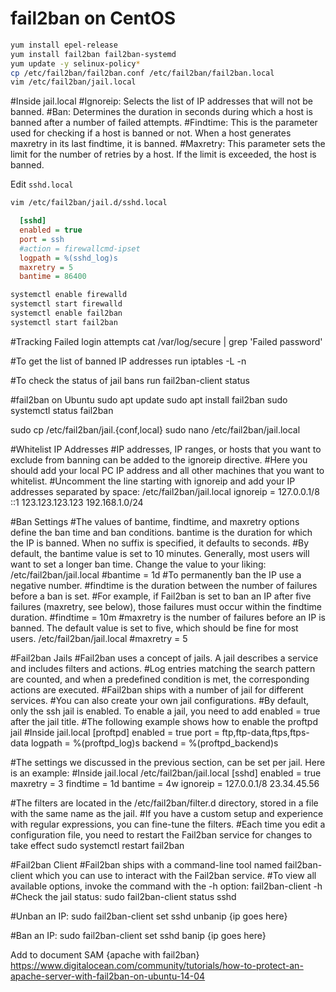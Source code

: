 # fail2ban on CentOS

```bash
yum install epel-release
yum install fail2ban fail2ban-systemd
yum update -y selinux-policy*
cp /etc/fail2ban/fail2ban.conf /etc/fail2ban/fail2ban.local
vim /etc/fail2ban/jail.local
```

#Inside jail.local
 #Ignoreip: Selects the list of IP addresses that will not be banned.
 #Ban: Determines the duration in seconds during which a host is banned after a number of failed attempts.
 #Findtime: This is the parameter used for checking if a host is banned or not. When a host generates maxretry in its last findtime, it is banned.
 #Maxretry: This parameter sets the limit for the number of retries by a host. If the limit is exceeded, the host is banned.

Edit `sshd.local`
```bash
vim /etc/fail2ban/jail.d/sshd.local
```

```ini
  [sshd]
  enabled = true
  port = ssh
  #action = firewallcmd-ipset
  logpath = %(sshd_log)s
  maxretry = 5
  bantime = 86400
```

```bash
systemctl enable firewalld
systemctl start firewalld
systemctl enable fail2ban
systemctl start fail2ban
```

#Tracking Failed login attempts
cat /var/log/secure | grep 'Failed password'

#To get the list of banned IP addresses run
iptables -L -n

#To check the status of jail bans run
fail2ban-client status



#fail2ban on Ubuntu
sudo apt update
sudo apt install fail2ban
sudo systemctl status fail2ban

sudo cp /etc/fail2ban/jail.{conf,local}
sudo nano /etc/fail2ban/jail.local


#Whitelist IP Addresses
#IP addresses, IP ranges, or hosts that you want to exclude from banning can be added to the ignoreip directive. 
#Here you should add your local PC IP address and all other machines that you want to whitelist.
#Uncomment the line starting with ignoreip and add your IP addresses separated by space:
/etc/fail2ban/jail.local
ignoreip = 127.0.0.1/8 ::1 123.123.123.123 192.168.1.0/24

#Ban Settings 
#The values of bantime, findtime, and maxretry options define the ban time and ban conditions.
bantime is the duration for which the IP is banned. When no suffix is specified, it defaults to seconds. 
#By default, the bantime value is set to 10 minutes. Generally, most users will want to set a longer ban time. Change the value to your liking:
/etc/fail2ban/jail.local
#bantime  = 1d
#To permanently ban the IP use a negative number.
#findtime is the duration between the number of failures before a ban is set. 
#For example, if Fail2ban is set to ban an IP after five failures (maxretry, see below), those failures must occur within the findtime duration.
#findtime  = 10m
#maxretry is the number of failures before an IP is banned. The default value is set to five, which should be fine for most users.
/etc/fail2ban/jail.local
#maxretry = 5

#Fail2ban Jails
#Fail2ban uses a concept of jails. A jail describes a service and includes filters and actions. 
#Log entries matching the search pattern are counted, and when a predefined condition is met, the corresponding actions are executed.
#Fail2ban ships with a number of jail for different services. 
#You can also create your own jail configurations.
#By default, only the ssh jail is enabled. To enable a jail, you need to add enabled = true after the jail title. 
#The following example shows how to enable the proftpd jail
#Inside jail.local
[proftpd]
enabled  = true
port     = ftp,ftp-data,ftps,ftps-data
logpath  = %(proftpd_log)s
backend  = %(proftpd_backend)s

#The settings we discussed in the previous section, can be set per jail. Here is an example:
#Inside jail.local
/etc/fail2ban/jail.local
[sshd]
enabled   = true
maxretry  = 3
findtime  = 1d
bantime   = 4w
ignoreip  = 127.0.0.1/8 23.34.45.56

#The filters are located in the /etc/fail2ban/filter.d directory, stored in a file with the same name as the jail. 
#If you have a custom setup and experience with regular expressions, you can fine-tune the filters.
#Each time you edit a configuration file, you need to restart the Fail2ban service for changes to take effect
sudo systemctl restart fail2ban

#Fail2ban Client
#Fail2ban ships with a command-line tool named fail2ban-client which you can use to interact with the Fail2ban service.
#To view all available options, invoke the command with the -h option:
fail2ban-client -h
#Check the jail status:
sudo fail2ban-client status sshd

#Unban an IP:
sudo fail2ban-client set sshd unbanip {ip goes here}

#Ban an IP:
sudo fail2ban-client set sshd banip {ip goes here}




Add to document SAM {apache with fail2ban}
https://www.digitalocean.com/community/tutorials/how-to-protect-an-apache-server-with-fail2ban-on-ubuntu-14-04
